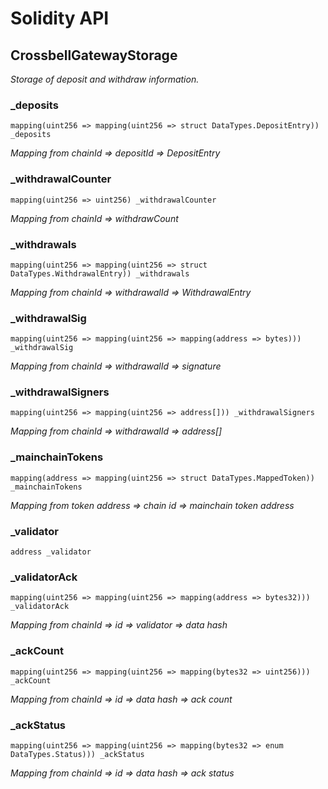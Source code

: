 # Solidity API

## CrossbellGatewayStorage

_Storage of deposit and withdraw information._

### _deposits

```solidity
mapping(uint256 => mapping(uint256 => struct DataTypes.DepositEntry)) _deposits
```

_Mapping from chainId => depositId => DepositEntry_

### _withdrawalCounter

```solidity
mapping(uint256 => uint256) _withdrawalCounter
```

_Mapping from chainId => withdrawCount_

### _withdrawals

```solidity
mapping(uint256 => mapping(uint256 => struct DataTypes.WithdrawalEntry)) _withdrawals
```

_Mapping from chainId =>  withdrawalId => WithdrawalEntry_

### _withdrawalSig

```solidity
mapping(uint256 => mapping(uint256 => mapping(address => bytes))) _withdrawalSig
```

_Mapping from chainId => withdrawalId  => signature_

### _withdrawalSigners

```solidity
mapping(uint256 => mapping(uint256 => address[])) _withdrawalSigners
```

_Mapping from chainId => withdrawalId => address[]_

### _mainchainTokens

```solidity
mapping(address => mapping(uint256 => struct DataTypes.MappedToken)) _mainchainTokens
```

_Mapping from token address => chain id => mainchain token address_

### _validator

```solidity
address _validator
```

### _validatorAck

```solidity
mapping(uint256 => mapping(uint256 => mapping(address => bytes32))) _validatorAck
```

_Mapping from chainId => id => validator => data hash_

### _ackCount

```solidity
mapping(uint256 => mapping(uint256 => mapping(bytes32 => uint256))) _ackCount
```

_Mapping from chainId => id => data hash => ack count_

### _ackStatus

```solidity
mapping(uint256 => mapping(uint256 => mapping(bytes32 => enum DataTypes.Status))) _ackStatus
```

_Mapping from chainId => id => data hash => ack status_

